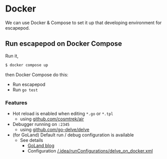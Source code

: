 # Docker

We can use Docker & Compose to set it up that developing environment for escapepod.

## Run escapepod on Docker Compose

Run it,

```sh
$ docker compose up
```

then Docker Compose do this:

- Run escapepod
- Run `go test`

### Features

- Hot reload is enabled when editing `*.go` or `*.tpl`
  - using [github.com/cosmtrek/air](https://github.com/cosmtrek/air/)
- Debugger running on `:2345`
  - using [github.com/go-delve/delve](https://github.com/go-delve/delve)
- (for GoLand) Default run / debug configuration is available
    - See details
      - [GoLand blog](https://blog.jetbrains.com/go/2019/02/06/debugging-with-goland-getting-started/#debugging-a-running-application-on-a-remote-machine)
      - Configuration [/.idea/runConfigurations/delve_on_docker.xml](../../.idea/runConfigurations/delve_on_docker.xml)
